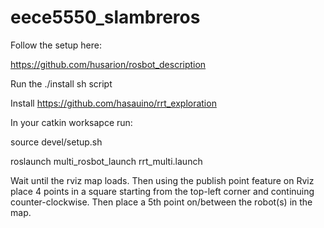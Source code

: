 # eece5550_slambreros
Follow the setup here: 

https://github.com/husarion/rosbot_description

Run the ./install sh script

Install https://github.com/hasauino/rrt_exploration

In your catkin worksapce run:

source devel/setup.sh

roslaunch multi_rosbot_launch rrt_multi.launch

Wait until the rviz map loads. Then using the publish point feature on Rviz place 4 points in a square starting from the top-left corner and continuing counter-clockwise. Then place a 5th point on/between the robot(s) in the map.
